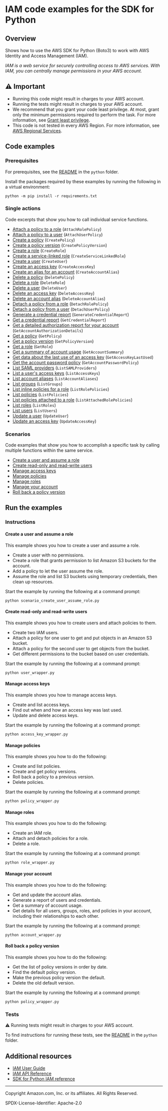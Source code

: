 <!--Generated by WRITEME on 2023-04-12 00:07:43.394334 (UTC)-->
# IAM code examples for the SDK for Python

## Overview

Shows how to use the AWS SDK for Python (Boto3) to work with AWS Identity and Access Management (IAM).

<!--custom.overview.start-->
<!--custom.overview.end-->

*IAM is a web service for securely controlling access to AWS services. With IAM, you can centrally manage permissions in your AWS account.*

## ⚠ Important

* Running this code might result in charges to your AWS account.
* Running the tests might result in charges to your AWS account.
* We recommend that you grant your code least privilege. At most, grant only the minimum permissions required to perform the task. For more information, see [Grant least privilege](https://docs.aws.amazon.com/IAM/latest/UserGuide/best-practices.html#grant-least-privilege).
* This code is not tested in every AWS Region. For more information, see [AWS Regional Services](https://aws.amazon.com/about-aws/global-infrastructure/regional-product-services).

<!--custom.important.start-->
<!--custom.important.end-->

## Code examples

### Prerequisites

For prerequisites, see the [README](../../README.md#Prerequisites) in the `python` folder.

Install the packages required by these examples by running the following in a virtual environment:

```
python -m pip install -r requirements.txt
```

<!--custom.prerequisites.start-->
<!--custom.prerequisites.end-->

### Single actions

Code excerpts that show you how to call individual service functions.

* [Attach a policy to a role](policy_wrapper.py#L212) (`AttachRolePolicy`)
* [Attach a policy to a user](user_wrapper.py#L99) (`AttachUserPolicy`)
* [Create a policy](policy_wrapper.py#L25) (`CreatePolicy`)
* [Create a policy version](policy_wrapper.py#L79) (`CreatePolicyVersion`)
* [Create a role](role_wrapper.py#L23) (`CreateRole`)
* [Create a service-linked role](service_linked_roles.py#L23) (`CreateServiceLinkedRole`)
* [Create a user](user_wrapper.py#L25) (`CreateUser`)
* [Create an access key](access_key_wrapper.py#L21) (`CreateAccessKey`)
* [Create an alias for an account](account_wrapper.py#L23) (`CreateAccountAlias`)
* [Delete a policy](policy_wrapper.py#L63) (`DeletePolicy`)
* [Delete a role](role_wrapper.py#L94) (`DeleteRole`)
* [Delete a user](user_wrapper.py#L44) (`DeleteUser`)
* [Delete an access key](access_key_wrapper.py#L43) (`DeleteAccessKey`)
* [Delete an account alias](account_wrapper.py#L42) (`DeleteAccountAlias`)
* [Detach a policy from a role](policy_wrapper.py#L229) (`DetachRolePolicy`)
* [Detach a policy from a user](user_wrapper.py#L116) (`DetachUserPolicy`)
* [Generate a credential report](account_wrapper.py#L121) (`GenerateCredentialReport`)
* [Get a credential report](account_wrapper.py#L141) (`GetCredentialReport`)
* [Get a detailed authorization report for your account](account_wrapper.py#L80) (`GetAccountAuthorizationDetails`)
* [Get a policy](policy_wrapper.py#L138) (`GetPolicy`)
* [Get a policy version](policy_wrapper.py#L139) (`GetPolicyVersion`)
* [Get a role](role_wrapper.py#L55) (`GetRole`)
* [Get a summary of account usage](account_wrapper.py#L103) (`GetAccountSummary`)
* [Get data about the last use of an access key](access_key_wrapper.py#L63) (`GetAccessKeyLastUsed`)
* [Get the account password policy](account_wrapper.py#L159) (`GetAccountPasswordPolicy`)
* [List SAML providers](account_wrapper.py#L189) (`ListSAMLProviders`)
* [List a user's access keys](access_key_wrapper.py#L86) (`ListAccessKeys`)
* [List account aliases](account_wrapper.py#L58) (`ListAccountAliases`)
* [List groups](group_wrapper.py#L21) (`ListGroups`)
* [List inline policies for a role](role_wrapper.py#L127) (`ListRolePolicies`)
* [List policies](policy_wrapper.py#L118) (`ListPolicies`)
* [List policies attached to a role](role_wrapper.py#L144) (`ListAttachedRolePolicies`)
* [List roles](role_wrapper.py#L75) (`ListRoles`)
* [List users](user_wrapper.py#L61) (`ListUsers`)
* [Update a user](user_wrapper.py#L79) (`UpdateUser`)
* [Update an access key](access_key_wrapper.py#L105) (`UpdateAccessKey`)

### Scenarios

Code examples that show you how to accomplish a specific task by calling multiple
functions within the same service.

* [Create a user and assume a role](scenario_create_user_assume_role.py) 
* [Create read-only and read-write users](user_wrapper.py) 
* [Manage access keys](access_key_wrapper.py) 
* [Manage policies](policy_wrapper.py) 
* [Manage roles](role_wrapper.py) 
* [Manage your account](account_wrapper.py) 
* [Roll back a policy version](policy_wrapper.py) 

## Run the examples

### Instructions


<!--custom.instructions.start-->
<!--custom.instructions.end-->



#### Create a user and assume a role

This example shows you how to create a user and assume a role. 

* Create a user with no permissions.
* Create a role that grants permission to list Amazon S3 buckets for the account.
* Add a policy to let the user assume the role.
* Assume the role and list S3 buckets using temporary credentials, then clean up resources.

<!--custom.scenario_prereqs.iam_Scenario_CreateUserAssumeRole.start-->
<!--custom.scenario_prereqs.iam_Scenario_CreateUserAssumeRole.end-->

Start the example by running the following at a command prompt:

```
python scenario_create_user_assume_role.py
```

<!--custom.scenarios.iam_Scenario_CreateUserAssumeRole.start-->
<!--custom.scenarios.iam_Scenario_CreateUserAssumeRole.end-->

#### Create read-only and read-write users

This example shows you how to create users and attach policies to them. 

* Create two IAM users.
* Attach a policy for one user to get and put objects in an Amazon S3 bucket.
* Attach a policy for the second user to get objects from the bucket.
* Get different permissions to the bucket based on user credentials.

<!--custom.scenario_prereqs.iam_Scenario_UserPolicies.start-->
<!--custom.scenario_prereqs.iam_Scenario_UserPolicies.end-->

Start the example by running the following at a command prompt:

```
python user_wrapper.py
```

<!--custom.scenarios.iam_Scenario_UserPolicies.start-->
<!--custom.scenarios.iam_Scenario_UserPolicies.end-->

#### Manage access keys

This example shows you how to manage access keys. 

* Create and list access keys.
* Find out when and how an access key was last used.
* Update and delete access keys.

<!--custom.scenario_prereqs.iam_Scenario_ManageAccessKeys.start-->
<!--custom.scenario_prereqs.iam_Scenario_ManageAccessKeys.end-->

Start the example by running the following at a command prompt:

```
python access_key_wrapper.py
```

<!--custom.scenarios.iam_Scenario_ManageAccessKeys.start-->
<!--custom.scenarios.iam_Scenario_ManageAccessKeys.end-->

#### Manage policies

This example shows you how to do the following:

* Create and list policies.
* Create and get policy versions.
* Roll back a policy to a previous version.
* Delete policies.

<!--custom.scenario_prereqs.iam_Scenario_PolicyManagement.start-->
<!--custom.scenario_prereqs.iam_Scenario_PolicyManagement.end-->

Start the example by running the following at a command prompt:

```
python policy_wrapper.py
```

<!--custom.scenarios.iam_Scenario_PolicyManagement.start-->
<!--custom.scenarios.iam_Scenario_PolicyManagement.end-->

#### Manage roles

This example shows you how to do the following:

* Create an IAM role.
* Attach and detach policies for a role.
* Delete a role.

<!--custom.scenario_prereqs.iam_Scenario_RoleManagement.start-->
<!--custom.scenario_prereqs.iam_Scenario_RoleManagement.end-->

Start the example by running the following at a command prompt:

```
python role_wrapper.py
```

<!--custom.scenarios.iam_Scenario_RoleManagement.start-->
<!--custom.scenarios.iam_Scenario_RoleManagement.end-->

#### Manage your account

This example shows you how to do the following:

* Get and update the account alias.
* Generate a report of users and credentials.
* Get a summary of account usage.
* Get details for all users, groups, roles, and policies in your account, including their relationships to each other.

<!--custom.scenario_prereqs.iam_Scenario_AccountManagement.start-->
<!--custom.scenario_prereqs.iam_Scenario_AccountManagement.end-->

Start the example by running the following at a command prompt:

```
python account_wrapper.py
```

<!--custom.scenarios.iam_Scenario_AccountManagement.start-->
<!--custom.scenarios.iam_Scenario_AccountManagement.end-->

#### Roll back a policy version

This example shows you how to do the following:

* Get the list of policy versions in order by date.
* Find the default policy version.
* Make the previous policy version the default.
* Delete the old default version.

<!--custom.scenario_prereqs.iam_Scenario_RollbackPolicyVersion.start-->
<!--custom.scenario_prereqs.iam_Scenario_RollbackPolicyVersion.end-->

Start the example by running the following at a command prompt:

```
python policy_wrapper.py
```

<!--custom.scenarios.iam_Scenario_RollbackPolicyVersion.start-->
<!--custom.scenarios.iam_Scenario_RollbackPolicyVersion.end-->

### Tests

⚠ Running tests might result in charges to your AWS account.


To find instructions for running these tests, see the [README](../../README.md#Tests)
in the `python` folder.



<!--custom.tests.start-->
<!--custom.tests.end-->

## Additional resources

* [IAM User Guide](https://docs.aws.amazon.com/IAM/latest/UserGuide/introduction.html)
* [IAM API Reference](https://docs.aws.amazon.com/IAM/latest/APIReference/welcome.html)
* [SDK for Python IAM reference](https://boto3.amazonaws.com/v1/documentation/api/latest/reference/services/iam.html)

<!--custom.resources.start-->
<!--custom.resources.end-->

---

Copyright Amazon.com, Inc. or its affiliates. All Rights Reserved.

SPDX-License-Identifier: Apache-2.0
